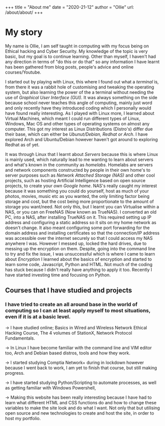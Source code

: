 +++
title = "About me"
date = "2020-21-12"
author = "Ollie"
url: /about/about/
+++

# My story
My name is Ollie, I am self taught in computing with my focus being on Ethical hacking and Cyber Security.
My knowledge of the topic is very basic, but my goal is to continue learning. Other than myself, I haven't had any direction in terms of "do this or do that" so any information I have learnt has been gathered from blog posts, people's advice and online courses/Youtube.

I started out by playing with Linux, this where I found out what a *terminal* is, from there it was a rabbit hole of customising and tweaking the operating system, but also learning the power of the a terminal without needing the use of *Graphical User Interface (GUI).* It was always something on the side because school never teaches this angle of computing, mainly just word and only recently have they introduced coding which I personally would have found really interesting. As I played with Linux more, I learned about Virtual Machines, which meant I could run different types of Linux, Windows, Mac OS and other types of operating systems on almost any computer. This got my interest as Linux Distributions (Distro's) differ due their base, which can either be *Ubunut/Debian, Redhat or Arch*.
I have explored Arch and Ubuntu/Debian however haven't got around to exploring Redhat as of yet.

It was through Linux that I learnt about *Servers* because this is where Linux is mainly used, which naturally lead to me wanting to learn about servers and what's known in the community as *homelabs*. Homelabs are servers and network components constructed by people in their own home's to server purposes such as *Network Attached Storage (NAS)* and other cool projects, such as hosting Artificial Intelligence based on open source projects, to create your *own Google home*. NAS's really caught my interest because it was something you could do yourself, host as much of your photos, movies, music etc as you wanted, the only limiting factor being storage and cost, but the cost being more proportionate to the amount of storage you want/need. Not only this, but I learnt you can Virtualise within a NAS, or you can on FreeNAS (Now known as TrueNAS). I converted an old PC, into a NAS, after installing TrueNAS on it. This required setting up IP address and configuring a static address so it sits on my home network as doesn't change. It also meant configuring some port forwarding for the domain address and installing certificates so that the connection/IP address was accessible over the internet securely so that I could access my NAS anywhere I was.
However I messed up, locked the hard drives, due to messing up the encryption on them. Despite, going into the command line to try and fix the issue, I was unsuccessful which is where I came to learn about *Encryption*
I learned about the basics of encryption and started to learn some code, Javascript, Python and HTML. Not much of the coding has stuck because I didn't really have anything to apply it too. Recently I have started investing time and focusing on Python.


## Courses that I have studied and projects
### I have tried to create an all around base in the world of computing so I can at least apply myself to most situations, even if it is at a basic level.

-> I have studied online; Basics in Wired and Wireless Network Ethical Hacking Course, The 4 volumes of StationX, Network Protocol Fundamentals.

->  In Linux I have become familiar with the command line and VIM editor too, Arch and Debian based distros, tools and how they work.

-> I started studying Comptia Network+ during in lockdown however because I went back to work, I am yet to finish that course, but still making progress.

-> I have started studying Python/Scripting to automate processes, as well as getting familiar with Windows Powershell,

-> Making this website has been really interesting because I have had to learn what different HTML and CSS functions do and how to
change these variables to make the site look and do what I want. Not only that but utilising open source and new technologies to create and host the site, in order to host my portfolio.
